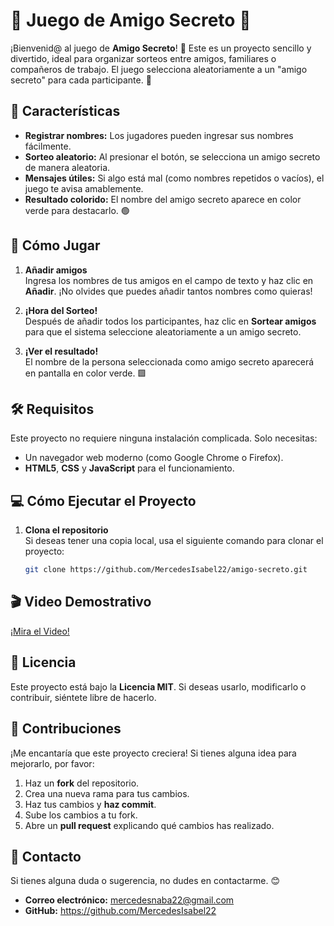 # 🎉 Juego de **Amigo Secreto** 🎁

¡Bienvenid@ al juego de **Amigo Secreto**! 🎊 Este es un proyecto sencillo y divertido, ideal para organizar sorteos entre amigos, familiares o compañeros de trabajo. El juego selecciona aleatoriamente a un "amigo secreto" para cada participante. 🌟

## 🌈 Características

- **Registrar nombres:** Los jugadores pueden ingresar sus nombres fácilmente.
- **Sorteo aleatorio:** Al presionar el botón, se selecciona un amigo secreto de manera aleatoria.
- **Mensajes útiles:** Si algo está mal (como nombres repetidos o vacíos), el juego te avisa amablemente.
- **Resultado colorido:** El nombre del amigo secreto aparece en color verde para destacarlo. 🟢

## 🚀 Cómo Jugar

1. **Añadir amigos**  
   Ingresa los nombres de tus amigos en el campo de texto y haz clic en **Añadir**. ¡No olvides que puedes añadir tantos nombres como quieras!

2. **¡Hora del Sorteo!**  
   Después de añadir todos los participantes, haz clic en **Sortear amigos** para que el sistema seleccione aleatoriamente a un amigo secreto.

3. **¡Ver el resultado!**  
   El nombre de la persona seleccionada como amigo secreto aparecerá en pantalla en color verde. 🟩

## 🛠️ Requisitos

Este proyecto no requiere ninguna instalación complicada. Solo necesitas:

- Un navegador web moderno (como Google Chrome o Firefox).
- **HTML5**, **CSS** y **JavaScript** para el funcionamiento.

## 💻 Cómo Ejecutar el Proyecto

1. **Clona el repositorio**  
   Si deseas tener una copia local, usa el siguiente comando para clonar el proyecto:
   
   ```bash
   git clone https://github.com/MercedesIsabel22/amigo-secreto.git

## 🎬 Video Demostrativo
[¡Mira el Video!](https://www.youtube.com/watch?v=XXEYtv4jRYw)

## 📃 Licencia

Este proyecto está bajo la **Licencia MIT**. Si deseas usarlo, modificarlo o contribuir, siéntete libre de hacerlo.

## 🤝 Contribuciones

¡Me encantaría que este proyecto creciera! Si tienes alguna idea para mejorarlo, por favor:

1. Haz un **fork** del repositorio.
2. Crea una nueva rama para tus cambios.
3. Haz tus cambios y **haz commit**.
4. Sube los cambios a tu fork.
5. Abre un **pull request** explicando qué cambios has realizado.

## 📩 Contacto

Si tienes alguna duda o sugerencia, no dudes en contactarme. 😊

- **Correo electrónico:** mercedesnaba22@gmail.com
- **GitHub:** https://github.com/MercedesIsabel22
